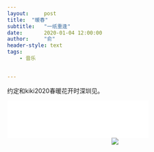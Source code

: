 ```yaml
---
layout:     post
title:  "暖春"
subtitle:   "一纸重逢"
date:       2020-01-04 12:00:00
author:     "俞"
header-style: text
tags:
    - 音乐


---
```





约定和kiki2020春暖花开时深圳见。

<iframe frameborder="no" border="0" marginwidth="0" marginheight="0" width="330" height="86" src="//music.163.com/outchain/player?type=2&id=409646271&auto=1&height=66"></iframe>


<div align="center"><img src='https://wx4.sinaimg.cn/mw690/8694c733ly1g9fvoyjshsj21as1q8kjm.jpg'/></div><div align="center">



